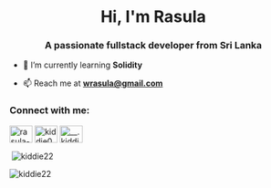<h1 align="center">Hi, I'm Rasula</h1>
<h3 align="center">A passionate fullstack developer from Sri Lanka</h3>

- 🌱 I’m currently learning **Solidity**

- 📫 Reach me at **wrasula@gmail.com**

<h3 align="left">Connect with me:</h3>
<p align="left">
  <a href="https://linkedin.com/in/rasula-yadithya" target="blank"><img align="center" src="https://raw.githubusercontent.com/rahuldkjain/github-profile-readme-generator/master/src/images/icons/Social/linked-in-alt.svg" alt="rasula-yadithya" height="30" width="40" /></a>
<a href="https://twitter.com/kiddie0222" target="blank"><img align="center" src="https://raw.githubusercontent.com/rahuldkjain/github-profile-readme-generator/master/src/images/icons/Social/twitter.svg" alt="kiddie0222" height="30" width="40" /></a>
<a href="https://instagram.com/__.kiddie.__" target="blank"><img align="center" src="https://raw.githubusercontent.com/rahuldkjain/github-profile-readme-generator/master/src/images/icons/Social/instagram.svg" alt="__.kiddie.__" height="30" width="40" /></a>
</p>

<p>&nbsp;<img align="center" src="https://github-readme-stats.vercel.app/api?username=kiddie22&show_icons=true&locale=en&theme=radical" alt="kiddie22" /></p>

<p><img align="center" src="https://github-readme-streak-stats.herokuapp.com/?user=kiddie22&theme=radical" alt="kiddie22" /></p>
